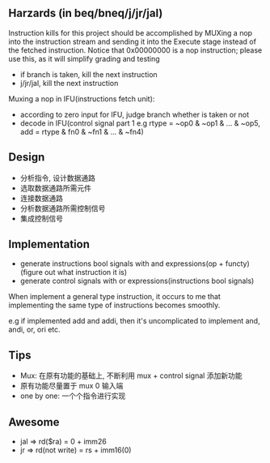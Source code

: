 ## Harzards (in beq/bneq/j/jr/jal)

Instruction kills for this project should be accomplished by
MUXing a nop into the instruction stream
and sending it into the Execute stage
instead of the fetched instruction.
Notice that 0x00000000 is a nop instruction;
please use this, as it will simplify grading and testing

*   if branch is taken, kill the next instruction
*   j/jr/jal, kill the next instruction

Muxing a nop in IFU(instructions fetch unit):

*   according to zero input for IFU, judge branch whether is taken or not
*   decode in IFU(control signal part 1 e.g rtype = ~op0 & ~op1 & ... & ~op5, add = rtype & fn0 & ~fn1 & ... & ~fn4)

## Design

*   分析指令, 设计数据通路
*   选取数据通路所需元件
*   连接数据通路
*   分析数据通路所需控制信号
*   集成控制信号

## Implementation

*   generate instructions bool signals with and expressions(op + functy)(figure out what instruction it is)
*   generate control signals with or expressions(instructions bool signals)

When implement a general type instruction, it occurs to me that implementing the same type of instructions becomes smoothly.

e.g if implemented add and addi, then it's uncomplicated to implement and, andi, or, ori etc.

## Tips

*   Mux: 在原有功能的基础上, 不断利用 mux + control signal 添加新功能
*   原有功能尽量置于 mux 0 输入端
*   one by one: 一个个指令进行实现

## Awesome

*  jal => rd($ra) = 0 + imm26
*  jr  => rd(not write) = rs + imm16(0)
